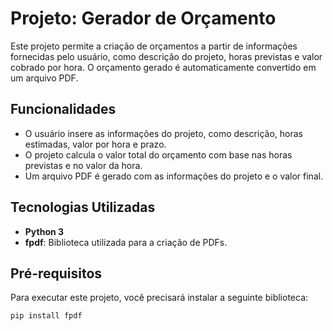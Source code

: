 
# Projeto: Gerador de Orçamento

Este projeto permite a criação de orçamentos a partir de informações fornecidas pelo usuário, como descrição do projeto, horas previstas e valor cobrado por hora. O orçamento gerado é automaticamente convertido em um arquivo PDF.

## Funcionalidades

* O usuário insere as informações do projeto, como descrição, horas estimadas, valor por hora e prazo.
* O projeto calcula o valor total do orçamento com base nas horas previstas e no valor da hora.
* Um arquivo PDF é gerado com as informações do projeto e o valor final.

## Tecnologias Utilizadas

* **Python 3**
* **fpdf**: Biblioteca utilizada para a criação de PDFs.

## Pré-requisitos

Para executar este projeto, você precisará instalar a seguinte biblioteca:

```bash
pip install fpdf
